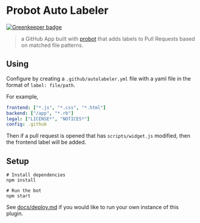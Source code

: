# Probot Auto Labeler

[![Greenkeeper badge](https://badges.greenkeeper.io/probot/autolabeler.svg)](https://greenkeeper.io/)

> a GitHub App built with [probot](https://github.com/probot/probot) that adds labels to Pull Requests based on matched file patterns.

## Using

Configure by creating a `.github/autolabeler.yml` file with a yaml file in the format of `label: file/path`. 

For example,
```yaml
frontend: ["*.js", "*.css", "*.html"]
backend: ["/app", "*.rb"]
legal: ["LICENSE*", "NOTICES*"]
config: .github
```
Then if a pull request is opened that has `scripts/widget.js` modified, then the frontend label will be added.

## Setup

```
# Install dependencies
npm install

# Run the bot
npm start
```

See [docs/deploy.md](docs/deploy.md) if you would like to run your own instance of this plugin.
